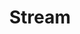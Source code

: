 ---
# -------------------------- #
#        CONTENT TYPE        #
# -------------------------- #

content-type: "api-object"
endpoint: "streams"
order: 8


# -------------------------- #
#        OBJECT INFO         #
# -------------------------- #

title: "Stream"
description: "{{ api.core-objects.streams.description }}"
endpoint-url: "/sources/{source_id}/streams"


# -------------------------- #
#        VERSION INFO        #
# -------------------------- #

latest-version: "4"
versions:
  - number: "4"
    deprecated: false


# -------------------------- #
#      AVAILABLE METHODS     #
# -------------------------- #

available-methods:
  - id: "list-streams"
    title: "List streams for a source"
    method: "get"
    short: "{{ api.core-objects.streams.list.description | flatify }}"

  - id: "update-a-stream"
    title: "Select a stream"
    method: "put"
    short: "{{ api.core-objects.streams.update.description | flatify }}"


# -------------------------- #
#      OBJECT ATTRIBUTES     #
# -------------------------- #

object-attributes:
  - name: "stream_id"
    type: "integer"
    description: "The stream ID."

  - name: "stream_name"
    type: "string"
    description: "The name of the stream. This value may not be unique. For example: A database with multiple schemas can have the same stream name in multiple schemas."

  - name: "tap_stream_id"
    type: "string"
    description: |
      The unique version of the stream name.

      For database sources, this value will be the database name, schema name, and table name, combined.

  - name: "metadata"
    type: "object"
    sub-type: "stream level metadata"
    url: "{{ api.data-structures.metadata.stream-level.section }}"
    description: |
      Details about the stream.
---